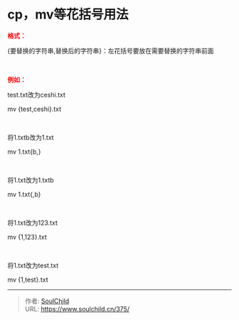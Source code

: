 # cp，mv等花括号用法

<!--more-->
<span style="color: #ff0000;"><strong>格式：</strong></span>

{要替换的字符串,替换后的字符串}：左花括号要放在需要替换的字符串前面

&nbsp;

<strong><span style="color: #ff0000;">例如：</span></strong>

test.txt改为ceshi.txt

mv {test,ceshi}.txt

&nbsp;

将1.txtb改为1.txt

mv 1.txt{b,}

&nbsp;

将1.txt改为1.txtb

mv 1.txt{,b}

&nbsp;

将1.txt改为123.txt

mv {1,123}.txt

&nbsp;

<span style="white-space: normal;">将1.txt改为test.txt</span>

mv {1,test}.txt


---

> 作者: [SoulChild](https://www.soulchild.cn)  
> URL: https://www.soulchild.cn/375/  

